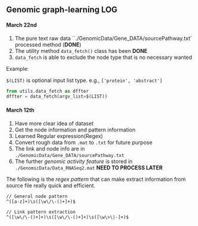 ## Genomic graph-learning LOG



#### March 22nd

1. The pure text raw data ``./GenomicData/Gene_DATA/sourcePathway.txt` processed method (**DONE**)
2. The utility method `data_fetch()` class has been **DONE** 
3. `data_fetch` is able to exclude the node type that is no necessary wanted

Example:

`$(LIST)` is optional input list type. e.g., `['protein', 'abstract']`

```python
from utils.data_fetch as dffter
dffter = data_fetch(argv_list=$(LIST))
```



#### March 12th

1. Have more clear idea of dataset
2. Get the node information and pattern information
3. Learned Regular expression(Regex)
4. Convert rough data from `.mat` to `.txt` for future purpose
5. The link and node info are in `./GenomicData/Gene_DATA/sourcePathway.txt`
6. The further *genomic activity feature* is stored in `./GenomicData/Data_RNASeq2.mat` **NEED TO PROCESS LATER**

The following is the *regex pattern* that can make extract information from source file really quick and efficient.

```regex
// General node pattern
^([a-z]+)\s([\w\/\-()+]+)$

// Link pattern extraction
^([\w\/\-()+]+)\s([\w\/\-()+]+)\s([\w\>\|-]+)$ 
```


